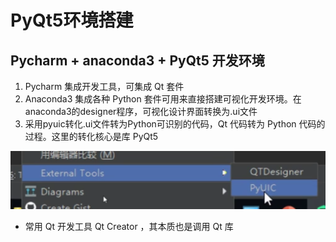 # PyQt5环境搭建

## Pycharm + anaconda3 + PyQt5 开发环境

1. Pycharm 集成开发工具，可集成 Qt 套件
2. Anaconda3 集成各种 Python 套件可用来直接搭建可视化开发环境。在anaconda3的designer程序，可视化设计界面转换为.ui文件
3. 采用pyuic转化.ui文件转为Python可识别的代码，Qt 代码转为 Python 代码的过程。这里的转化核心是库 PyQt5

![20191119_182308_96](image/20191119_182308_96.png)

* 常用 Qt 开发工具 Qt Creator ，其本质也是调用 Qt 库
